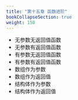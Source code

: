 ```yaml
---
title: "第十五章 函数进阶"
bookCollapseSection: true
weight: 150
---
```


+ 无参数无返回值函数
+ 无参数有返回值函数
+ 有参数无返回值函数
+ 有参数有返回值函数
+ 数组作为参数
+ 数组作为返回值
+ 结构体作为参数
+ 结构体作为返回值